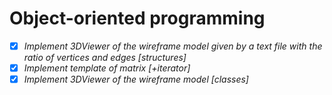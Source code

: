 # Object-oriented programming


- [x] *Implement 3DViewer of the wireframe model given by a text file with the ratio of vertices and edges [structures]*
- [x] *Implement template of matrix [+iterator]*
- [x] *Implement 3DViewer of the wireframe model [classes]*
